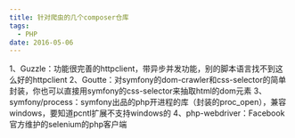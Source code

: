 ```yaml
---
title: 针对爬虫的几个composer仓库
tags:
  - PHP
date: 2016-05-06
---
```


1、Guzzle：功能很完善的httpclient，带异步并发功能，别的脚本语言找不到这么好的httpclient
2、Goutte：对symfony的dom-crawler和css-selector的简单封装，你也可以直接用symfony的css-selector来抽取html的dom元素
3、symfony/process：symfony出品的php开进程的库（封装的proc_open），兼容windows，要知道pcntl扩展不支持windows的
4、php-webdriver：Facebook官方维护的selenium的php客户端